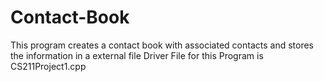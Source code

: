 # Contact-Book
This program creates a contact book with associated contacts and stores the information in a external file
Driver File for this Program is CS211Project1.cpp
